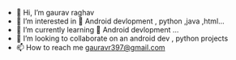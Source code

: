 - 👋 Hi, I’m gaurav raghav
- 👀 I’m interested in 📱 Android devlopment , python ,java ,html...
- 🌱 I’m currently learning 📱 Android devlopment ...
- 💞️ I’m looking to collaborate on an android dev , python projects
- 📫 How to reach me gauravr397@gmail.com

<!---
gauravr397/gauravr397 is a ✨ special ✨ repository because its `README.md` (this file) appears on your GitHub profile.
You can click the Preview link to take a look at your changes.
--->
